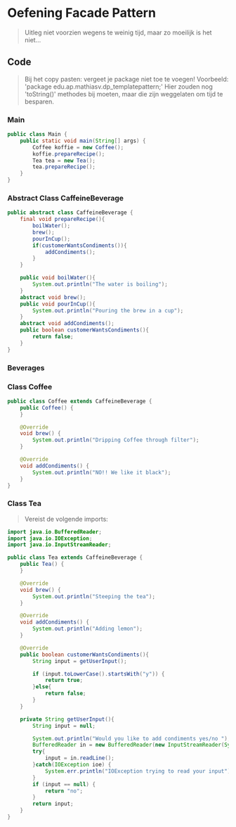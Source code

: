 # Oefening Facade Pattern

> Uitleg niet voorzien wegens te weinig tijd, maar zo moeilijk is het niet...

## Code

> Bij het copy pasten: vergeet je package niet toe te voegen!
> Voorbeeld: 'package edu.ap.mathiasv.dp_templatepattern;'
> Hier zouden nog 'toString()' methodes bij moeten, maar die zijn weggelaten om tijd te besparen.

### Main

```java
public class Main {
    public static void main(String[] args) {
        Coffee koffie = new Coffee();
        koffie.prepareRecipe();
        Tea tea = new Tea();
        tea.prepareRecipe();
    }
}
```

### Abstract Class CaffeineBeverage

```java
public abstract class CaffeineBeverage {
    final void prepareRecipe(){
        boilWater();
        brew();
        pourInCup();
        if(customerWantsCondiments()){
            addCondiments();
        }
    }

    public void boilWater(){
        System.out.println("The water is boiling");
    }
    abstract void brew();
    public void pourInCup(){
        System.out.println("Pouring the brew in a cup");
    }
    abstract void addCondiments();
    public boolean customerWantsCondiments(){
        return false;
    }
}
```

### Beverages

### Class Coffee

```java
public class Coffee extends CaffeineBeverage {
    public Coffee() {
    }

    @Override
    void brew() {
        System.out.println("Dripping Coffee through filter");
    }

    @Override
    void addCondiments() {
        System.out.println("NO!! We like it black");
    }
}
```

### Class Tea

> Vereist de volgende imports:

```java
import java.io.BufferedReader;
import java.io.IOException;
import java.io.InputStreamReader;
```

```java
public class Tea extends CaffeineBeverage {
    public Tea() {
    }

    @Override
    void brew() {
        System.out.println("Steeping the tea");
    }

    @Override
    void addCondiments() {
        System.out.println("Adding lemon");
    }

    @Override
    public boolean customerWantsCondiments(){
        String input = getUserInput();

        if (input.toLowerCase().startsWith("y")) {
            return true;
        }else{
            return false;
        }
    }

    private String getUserInput(){
        String input = null;

        System.out.println("Would you like to add condiments yes/no ");
        BufferedReader in = new BufferedReader(new InputStreamReader(System.in));
        try{
            input = in.readLine();
        }catch(IOException ioe) {
            System.err.println("IOException trying to read your input");
        }
        if (input == null) {
            return "no";
        }
        return input;
    }
}
```
